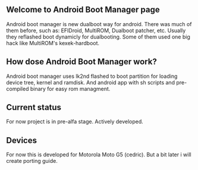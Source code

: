 ## Welcome to Android Boot Manager page
Android boot manager is new dualboot way for android. There was much of them before, such as: EFIDroid, MultiROM, Dualboot patcher, etc. Usually they reflashed boot dynamicly for dualbooting. Some of them used one big hack like MultiROM's kexek-hardboot.

## How dose Android Boot Manager work?
Android boot manager uses lk2nd flashed to boot partition for loading device tree, kernel and ramdisk. And android app with sh scripts and pre-compiled binary for easy rom managment.

## Current status
For now project is in pre-alfa stage. Actively developed.

## Devices 
For now this is developed for Motorola Moto G5 (cedric). But a bit later i will create porting guide.
